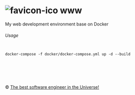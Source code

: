 ![favicon-ico] www
=======

My web development environment base on Docker

###### Usage

```

docker-compose -f docker/docker-compose.yml up -d --build

```

&nbsp;
============
&copy; [The best software engineer in the Universe!](http://metlinskyi.com/)

[favicon-ico]: https://raw.github.com/metlinskyi/www/master/favicon.ico
